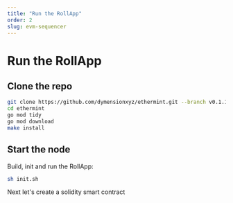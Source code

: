 ```yaml
---
title: "Run the RollApp"
order: 2
slug: evm-sequencer
---
```


# Run the RollApp

## Clone the repo

```sh
git clone https://github.com/dymensionxyz/ethermint.git --branch v0.1.1-alpha
cd ethermint
go mod tidy
go mod download
make install
```

## Start the node

Build, init and run the RollApp:

```sh
sh init.sh
```

Next let's create a solidity smart contract
